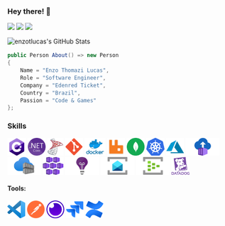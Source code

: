 ### <b>Hey there! :cowboy_hat_face:</b>

[![](https://img.shields.io/badge/Linkedin-blue?style=flat&logo=Linkedin&logoColor=white&link=https://www.linkedin.com/in/enzo-thomazi-lucas-10bb91158/)](https://www.linkedin.com/in/enzo-thomazi-lucas-10bb91158/)
[![](https://img.shields.io/badge/-Nuget-blue?style=flat&logo=Nuget&logoColor=white&link=https://www.nuget.org/profiles/enzotlucas)](https://www.nuget.org/profiles/enzotlucas)
[![](https://img.shields.io/badge/-HackerRank-brightgreen/?style=flat&logo=Hackerrank&logoColor=white&link=https://www.hackerrank.com/enzotlucas31)](https://www.hackerrank.com/enzotlucas31)



![enzotlucas's GitHub Stats](https://github-readme-stats-one-lime-47.vercel.app/api?username=enzotlucas&include_all_commits=true&count_private=true&include_orgs=true&role=OWNER,ORGANIZATION_MEMBER,COLLABORATOR&locale=en&show_icons=true&theme=dracula&rank_icon=github)
	
	

```cs
public Person About() => new Person
{
    Name = "Enzo Thomazi Lucas",
    Role = "Software Engineer",
    Company = "Edenred Ticket",
    Country = "Brazil",
    Passion = "Code & Games"
};
``` 


### Skills
<div align="left">
	<img height="40" src="https://github.com/enzotlucas/enzotlucas/blob/main/img/csharp.png?raw=true" alt="C#" title="C#" />
	<img height="40" src="https://github.com/enzotlucas/enzotlucas/blob/main/img/dotnet.png?raw=true" alt=".NET Core" title=".NET Core" />
	<img height="40" src="https://github.com/enzotlucas/enzotlucas/blob/main/img/sqlserver.png?raw=true" alt="SQL Server" title="SQL Server" />
	<img height="40" src="https://github.com/enzotlucas/enzotlucas/blob/main/img/git.png?raw=true" alt="Git" title="Git" />
	<img height="40" src="https://github.com/enzotlucas/enzotlucas/blob/main/img/docker.png?raw=true" alt="Docker" title="Docker" />
	<img height="40" src="https://github.com/enzotlucas/enzotlucas/blob/main/img/rabbitmq.png?raw=true" alt="RabbitMQ" title="RabbitMQ" />
	<img height="40" src="https://github.com/enzotlucas/enzotlucas/blob/main/img/mongodb.png?raw=true" alt="MongoDB" title="MongoDB" />
	<img height="40" src="https://github.com/enzotlucas/enzotlucas/blob/main/img/kubernetes.png?raw=true" alt="Kubernetes" title="Kubernetes" />
	<img height="40" src="https://github.com/enzotlucas/enzotlucas/blob/main/img/azure.png?raw=true" alt="Azure" title="Azure" />
	<img height="40" src="https://github.com/enzotlucas/enzotlucas/blob/main/img/aci.png?raw=true" alt="ACI" title="ACI" />
	<img height="40" src="https://github.com/enzotlucas/enzotlucas/blob/main/img/acr.png?raw=true" alt="ACR" title="ACR" />
	<img height="40" src="https://github.com/enzotlucas/enzotlucas/blob/main/img/azure-aks.png?raw=true" alt="AKS" title="AKS" />	
	<img height="40" src="https://github.com/enzotlucas/enzotlucas/blob/main/img/appinsights.png?raw=true" alt="App Insights" title="App Insights" />	
	<img height="40" src="https://github.com/enzotlucas/enzotlucas/blob/main/img/servicebus.png?raw=true" alt="Service Bus" title="Service Bus" />
	<img height="40" src="https://github.com/enzotlucas/enzotlucas/blob/main/img/eventhub.png?raw=true" alt="Event Hub" title="Event Hub" />
	<img height="40" src="https://github.com/enzotlucas/enzotlucas/blob/main/img/datadog.png?raw=true" alt="Datadog" title="Datadog" />
</div>

#### Tools:
<div align="left">
	<img height="40" src="https://github.com/enzotlucas/enzotlucas/blob/main/img/vscode.png?raw=true" alt="Visual Studio" title="Visual Studio" />
	<img height="40" src="https://github.com/enzotlucas/enzotlucas/blob/main/img/postman.png?raw=true" alt="Postman" title="Postman" />
	<img height="40" src="https://github.com/enzotlucas/enzotlucas/blob/main/img/insomnia.png?raw=true" alt="Insomnia" title="Insomnia" />
	<img height="40" src="https://github.com/enzotlucas/enzotlucas/blob/main/img/jira.png?raw=true" alt="Jira" title="Jira" />
	<img height="40" src="https://github.com/enzotlucas/enzotlucas/blob/main/img/confluence.png?raw=true" alt="Confluence" title="Confluence" />
</div>
